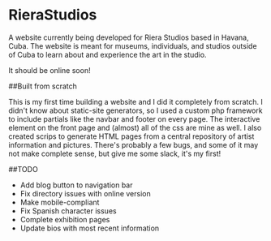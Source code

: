 # RieraStudios

A website currently being developed for Riera Studios based in Havana, Cuba.  The website is meant for museums, individuals, and studios outside of Cuba to learn about and experience the art in the studio.  

It should be online soon!

##Built from scratch

This is my first time building a website and I did it completely from scratch.  I didn't know about static-site generators, so I used a custom php framework to include partials like the navbar and footer on every page. The interactive element on the front page and (almost) all of the css are mine as well.  I also created scrips to generate HTML pages from a central repository of artist information and pictures.  There's probably a few bugs, and some of it may not make complete sense, but give me some slack, it's my first!

##TODO
* Add blog button to navigation bar
* Fix directory issues with online version
* Make mobile-compliant
* Fix Spanish character issues
* Complete exhibition pages
* Update bios with most recent information

